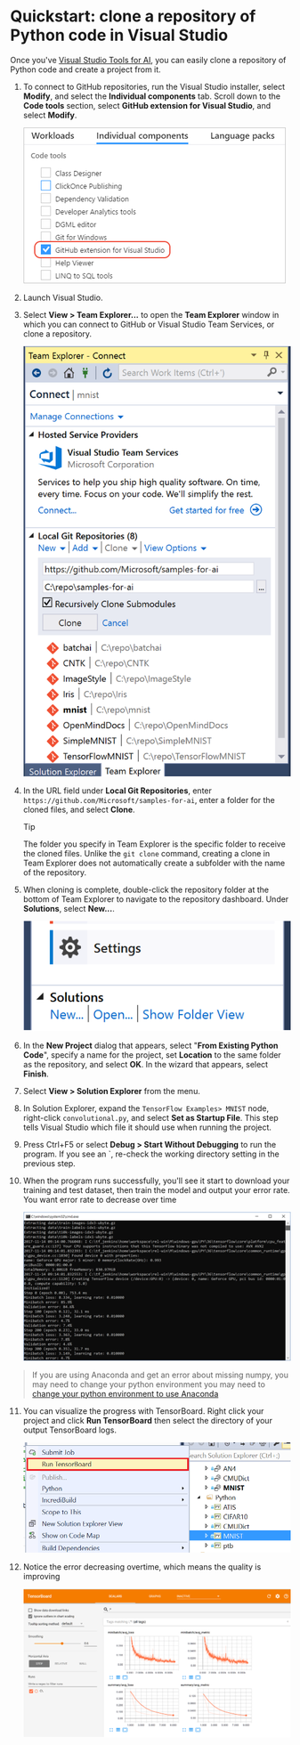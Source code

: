# Quickstart: clone a repository of Python code in Visual Studio

Once you've [Visual Studio Tools for AI](installation.md), you can easily clone a repository of Python code and create a project from it.

1. To connect to GitHub repositories, run the Visual Studio installer, select **Modify**, and select the **Individual components** tab. Scroll down to the **Code tools** section, select **GitHub extension for Visual Studio**, and select **Modify**.
    
    ![Selecting the GitHub extension in the Visual Studio installer](./media/installation-github-extension.png)
    
2. Launch Visual Studio.

3. Select **View > Team Explorer...** to open the **Team Explorer** window in which you can connect to GitHub or Visual Studio Team Services, or clone a repository.

    ![Team explorer window showing Visual Studio Team Services, GitHub, and cloning a repository](media/team-explorer.png)

4. In the URL field under **Local Git Repositories**, enter `https://github.com/Microsoft/samples-for-ai`, enter a folder for the cloned files, and select **Clone**.

    > [!Tip]
    > The folder you specify in Team Explorer is the specific folder to receive the cloned files. Unlike the `git clone` command, creating a clone in Team Explorer does not automatically create a subfolder with the name of the repository.

5. When cloning is complete, double-click the repository folder at the bottom of Team Explorer to navigate to the repository dashboard. Under **Solutions**, select **New...**.

    ![Team explorer window, creating a new project from a clone](./media/team-explorer-new-project.png)

6. In the **New Project** dialog that appears, select "**From Existing Python Code**", specify a name for the project, set **Location** to the same folder as the repository, and select **OK**. In the wizard that appears, select **Finish**.

7. Select **View > Solution Explorer** from the menu.

8. In Solution Explorer, expand the `TensorFlow Examples> MNIST` node, right-click `convolutional.py`, and select **Set as Startup File**. This step tells Visual Studio which file it should use when running the project.

10. Press Ctrl+F5 or select **Debug > Start Without Debugging** to run the program. If you see an `, re-check the working directory setting in the previous step.


11. When the program runs successfully, you'll see it start to download your training and test dataset, then train the model and output your error rate. You want error rate to decrease over time

    ![First output from the Python MNIST program](./media/tensorflow-mnist-running.png)

> If you are using Anaconda and get an error about missing numpy, you may need to change your python environment you may need to [change your python environment to use Anaconda](https://docs.microsoft.com/en-us/visualstudio/python/python-environments) 

11. You can visualize the progress with TensorBoard. Right click your project and click **Run TensorBoard** then select the directory of your output TensorBoard logs.

    ![run tensorboard](./media/run-tensorboard.png)

11. Notice the error decreasing overtime, which means the quality is improving

    ![run tensorboard](./media/tensorboard.png)